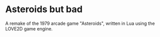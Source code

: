 # Asteroids but bad
A remake of the 1979 arcade game "Asteroids", written in Lua using the LOVE2D game engine.
